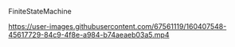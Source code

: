
FiniteStateMachine


https://user-images.githubusercontent.com/67561119/160407548-45617729-84c9-4f8e-a984-b74aeaeb03a5.mp4

